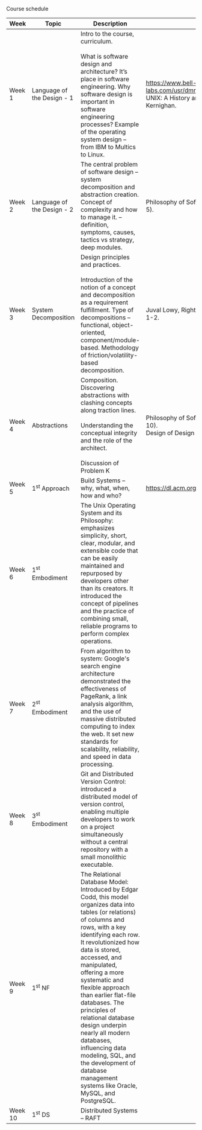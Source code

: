 Course schedule

| Week | Topic | Description | Reading | Lab |
| ---- | ----- | ----------- | ------- | --- |
| Week 1 | Language of the Design - 1 | Intro to the course, curriculum.<br><br>What is software design and architecture? It’s place in software engineering. Why software design is important in software engineering processes? Example of the operating system design – from IBM to Multics to Linux. | https://www.bell-labs.com/usr/dmr/www/hist.pdf<br>UNIX: A History and a Memoir, Brian Kernighan. | Weather monitoring station Design – different methods |
| Week 2 | Language of the Design - 2 | The central problem of software design – system decomposition and abstraction creation.<br>Concept of complexity and how to manage it. – definition, symptoms, causes, tactics vs strategy, deep modules. | Philosophy of Software Design (Chapters 1-5). | Find the implementation of fopen in the Linux kernel. Measure the SLOC and other types of complexity associated with it. |
| Week 3 | System Decomposition | Design principles and practices.<br><br>Introduction of the notion of a concept and decomposition as a requirement fulfillment. Type of decompositions – functional, object-oriented, component/module-based. Methodology of friction/volatility-based decomposition. | Juval Lowy, Righting the Software Chapter 1-2. | Problem K |
| Week 4 | Abstractions | Composition. Discovering abstractions with clashing concepts along traction lines.<br><br>Understanding the conceptual integrity and the role of the architect.<br><br>Discussion of Problem K | Philosophy of Software Design (Chapters 6-10).<br>Design of Design (Chapters 1-4). | Build System Design |
| Week 5 | 1<sup>st</sup> Approach | Build Systems – why, what, when, how and who? | https://dl.acm.org/doi/pdf/10.1145/3236774 | |
| Week 6 | 1<sup>st</sup> Embodiment | The Unix Operating System and its Philosophy: emphasizes simplicity, short, clear, modular, and extensible code that can be easily maintained and repurposed by developers other than its creators. It introduced the concept of pipelines and the practice of combining small, reliable programs to perform complex operations. | | |
| Week 7 | 2<sup>st</sup> Embodiment | From algorithm to system: Google's search engine architecture demonstrated the effectiveness of PageRank, a link analysis algorithm, and the use of massive distributed computing to index the web. It set new standards for scalability, reliability, and speed in data processing. | | |
| Week 8 | 3<sup>st</sup> Embodiment | Git and Distributed Version Control: introduced a distributed model of version control, enabling multiple developers to work on a project simultaneously without a central repository with a small monolithic executable. | | |
| Week 9 | 1<sup>st</sup> NF | The Relational Database Model: Introduced by Edgar Codd, this model organizes data into tables (or relations) of columns and rows, with a key identifying each row. It revolutionized how data is stored, accessed, and manipulated, offering a more systematic and flexible approach than earlier flat-file databases. The principles of relational database design underpin nearly all modern databases, influencing data modeling, SQL, and the development of database management systems like Oracle, MySQL, and PostgreSQL. | | |
| Week 10 | 1<sup>st</sup> DS | Distributed Systems – RAFT | | |